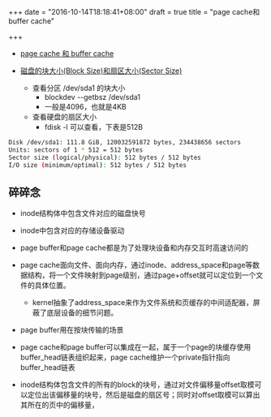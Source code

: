 +++
date = "2016-10-14T18:18:41+08:00"
draft = true
title = "page cache和buffer cache"

+++


* [page cache 和 buffer cache](http://www.cnblogs.com/mydomain/archive/2013/02/24/2924707.html)

* [磁盘的块大小(Block Size)和扇区大小(Sector Size)](http://www.xuebuyuan.com/2073816.html)
	* 查看分区 /dev/sda1 的块大小
		* blockdev --getbsz /dev/sda1
		* 一般是4096，也就是4KB
	* 查看硬盘的扇区大小
		* fdisk -l 可以查看，下表是512B

```bash
Disk /dev/sda1: 111.8 GiB, 120032591872 bytes, 234438656 sectors
Units: sectors of 1 * 512 = 512 bytes
Sector size (logical/physical): 512 bytes / 512 bytes
I/O size (minimum/optimal): 512 bytes / 512 bytes
```

碎碎念
-----------------

* inode结构体中包含文件对应的磁盘快号
* inode中包含对应的存储设备驱动


* page buffer和page cache都是为了处理块设备和内存交互时高速访问的

* page cache面向文件、面向内存，通过inode、address_space和page等数据结构，将一个文件映射到page级别，通过page+offset就可以定位到一个文件的具体位置。
	* kernel抽象了address_space来作为文件系统和页缓存的中间适配器，屏蔽了底层设备的细节问题。

* page buffer用在按块传输的场景

* page cache和page buffer可以集成在一起，属于一个page的块缓存使用buffer_head链表组织起来，page cache维护一个private指针指向buffer_head链表

* inode结构体包含文件的所有的block的块号，通过对文件偏移量offset取模可以定位出该偏移量的块号，然后是磁盘的扇区号；同时对offset取模可以算出其所在的页中的偏移量，
